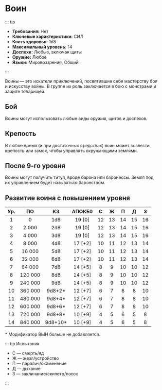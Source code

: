# Воин

::: tip

- **Требования:** Нет
- **Ключевые характеристики:** СИЛ
- **Кость здоровья:** 1d8
- **Максимальный уровень:** 14
- **Доспехи:** Любые, включая щиты
- **Оружие:** Любое
- **Языки:** Мировоззрения, Общий

:::

Воины — это искатели приключений, посвятившие себя мастерству боя и искусству войны. В группе их роль заключается в бою с монстрами и защите товарищей.

## Бой

Воины могут использовать любые виды оружия, щитов и доспехов.

## Крепость

В любое время (и при достаточных средствах) воин может возвести крепость или замок, чтобы управлять окружающими землями.

## После 9-го уровня

Воины могут получить титул, вроде барона или баронессы. Земля под их управлением будет называться баронством.

## Развитие воина с повышением уровня

| Ур. |   ПО    |    КЗ    | АПОКБ0  |  C  |  Ж  |  П  |  Д  |  З  |
| :-: | :-----: | :------: | :-----: | :-: | :-: | :-: | :-: | :-: |
|  1  |    0    |   1d8    | 19 [0]  | 12  | 13  | 14  | 15  | 16  |
|  2  |  2 000  |   2d8    | 19 [0]  | 12  | 13  | 14  | 15  | 16  |
|  3  |  4 000  |   3d8    | 19 [0]  | 12  | 13  | 14  | 15  | 16  |
|  4  |  8 000  |   4d8    | 17 [+2] | 10  | 11  | 12  | 13  | 14  |
|  5  | 16 000  |   5d8    | 17 [+2] | 10  | 11  | 12  | 13  | 14  |
|  6  | 32 000  |   6d8    | 17 [+2] | 10  | 11  | 12  | 13  | 14  |
|  7  | 64 000  |   7d8    | 14 [+5] |  8  |  9  | 10  | 10  | 12  |
|  8  | 120 000 |   8d8    | 14 [+5] |  8  |  9  | 10  | 10  | 12  |
|  9  | 240 000 |   9d8    | 14 [+5] |  8  |  9  | 10  | 10  | 12  |
| 10  | 360 000 | 9d8+2\*  | 12 [+7] |  6  |  7  |  8  |  8  | 10  |
| 11  | 480 000 | 9d8+4\*  | 12 [+7] |  6  |  7  |  8  |  8  | 10  |
| 12  | 600 000 | 9d8+6\*  | 12 [+7] |  6  |  7  |  8  |  8  | 10  |
| 13  | 720 000 | 9d8+8\*  | 10 [+9] |  4  |  5  |  6  |  5  |  8  |
| 14  | 840 000 | 9d8+10\* | 10 [+9] |  4  |  5  |  6  |  5  |  8  |

\* Модификатор ВЫН больше не добавляется.

::: tip Испытания

- С — смерть/яд
- Ж — жезл/устройство
- П — паралич/окаменение
- Д — дыхание
- З — заклинание/скипетр/посох

:::
